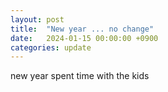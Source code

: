 ```yaml
---
layout: post
title:  "New year ... no change"
date:   2024-01-15 00:00:00 +0900
categories: update
---
```

new year
spent time with the kids

